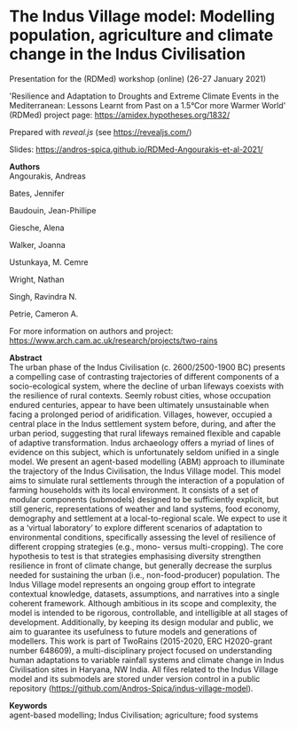 # The Indus Village model: Modelling population, agriculture and climate change in the Indus Civilisation
Presentation for the  (RDMed) workshop (online) (26-27 January 2021)

'Resilience and Adaptation to Droughts and Extreme Climate Events in the Mediterranean: Lessons Learnt from Past on a 1.5°Cor more Warmer World' (RDMed) project page: <a href="https://amidex.hypotheses.org/1832" target="blank_">https://amidex.hypotheses.org/1832/</a>

Prepared with *reveal.js* (see <a href="https://revealjs.com/" target="blank_">https://revealjs.com/</a>)

Slides: <a href="https://andros-spica.github.io/RDMed-Angourakis-et-al-2021/" target="blank_">https://andros-spica.github.io/RDMed-Angourakis-et-al-2021/</a>

**Authors**  
Angourakis, Andreas

Bates, Jennifer

Baudouin, Jean-Phillipe

Giesche, Alena

Walker, Joanna

Ustunkaya, M. Cemre 

Wright, Nathan

Singh, Ravindra N. 

Petrie, Cameron A.

For more information on authors and project: <a href="https://www.arch.cam.ac.uk/research/projects/two-rains" target="blank_">https://www.arch.cam.ac.uk/research/projects/two-rains</a>

**Abstract**  
The urban phase of the Indus Civilisation (c. 2600/2500-1900 BC) presents a compelling case of contrasting trajectories of different components of a socio-ecological system, where the decline of urban lifeways coexists with the resilience of rural contexts. Seemly robust cities, whose occupation endured centuries, appear to have been ultimately unsustainable when facing a prolonged period of aridification. Villages, however, occupied a central place in the Indus settlement system before, during, and after the urban period, suggesting that rural lifeways remained flexible and capable of adaptive transformation. Indus archaeology offers a myriad of lines of evidence on this subject, which is unfortunately seldom unified in a single model.
We present an agent-based modelling (ABM) approach to illuminate the trajectory of the Indus Civilisation, the Indus Village model. This model aims to simulate rural settlements through the interaction of a population of farming households with its local environment. It consists of a set of modular components (submodels) designed to be sufficiently explicit, but still generic, representations of weather and land systems, food economy, demography and settlement at a local-to-regional scale. We expect to use it as a ‘virtual laboratory’ to explore different scenarios of adaptation to environmental conditions, specifically assessing the level of resilience of different cropping strategies (e.g., mono- versus multi-cropping). The core hypothesis to test is that strategies emphasising diversity strengthen resilience in front of climate change, but generally decrease the surplus needed for sustaining the urban (i.e., non-food-producer) population.
The Indus Village model represents an ongoing group effort to integrate contextual knowledge, datasets, assumptions, and narratives into a single coherent framework. Although ambitious in its scope and complexity, the model is intended to be rigorous, controllable, and intelligible at all stages of development. Additionally, by keeping its design modular and public, we aim to guarantee its usefulness to future models and generations of modellers. This work is part of TwoRains (2015-2020, ERC H2020-grant number 648609), a multi-disciplinary project focused on understanding human adaptations to variable rainfall systems and climate change in Indus Civilisation sites in Haryana, NW India. All files related to the Indus Village model and its submodels are stored under version control in a public repository (https://github.com/Andros-Spica/indus-village-model).

**Keywords**  
agent-based modelling; Indus Civilisation; agriculture; food systems

